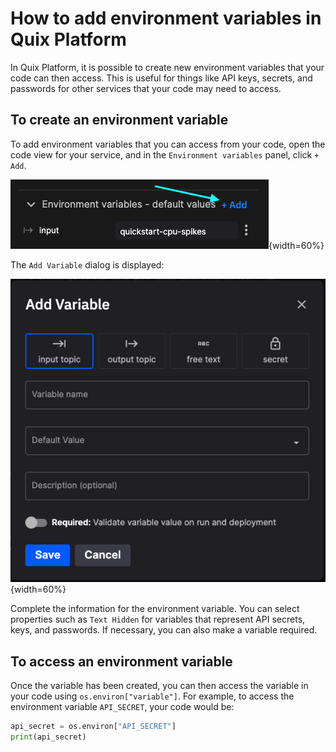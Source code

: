 # How to add environment variables in Quix Platform

In Quix Platform, it is possible to create new environment variables that your code can then access. This is useful for things like API keys, secrets, and passwords for other services that your code may need to access.

## To create an environment variable

To add environment variables that you can access from your code, open the code view for your service, and in the `Environment variables` panel, click `+ Add`. 

![Add environment variable](../images/env-variables/add-env-var.png){width=60%}

The `Add Variable` dialog is displayed:

![Add variable dialog](../images/env-variables/add-env-var-dialog.png){width=60%}

Complete the information for the environment variable. You can select properties such as `Text Hidden` for variables that represent API secrets, keys, and passwords. If necessary, you can also make a variable required.

## To access an environment variable

Once the variable has been created, you can then access the variable in your code using `os.environ["variable"]`. For example, to access the environment variable `API_SECRET`, your code would be:

```python
api_secret = os.environ["API_SECRET"]
print(api_secret)
```


